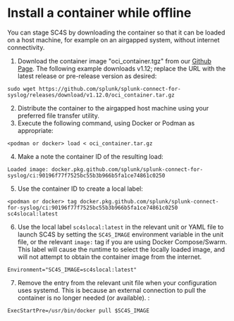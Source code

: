 # Install a container while offline

You can stage SC4S by downloading the container so that it can be loaded on a
host machine, for example on an airgapped system, without internet connectivity.

1. Download the container image "oci_container.tgz" from our [Github Page](https://github.com/splunk/splunk-connect-for-syslog/releases). The following example downloads v1.12; replace the URL with the latest release or pre-release version as desired:

```
sudo wget https://github.com/splunk/splunk-connect-for-syslog/releases/download/v1.12.0/oci_container.tar.gz
```

2. Distribute the container to the airgapped host machine using your preferred file transfer utility.
3. Execute the following command, using Docker or Podman as appropriate:

```
<podman or docker> load < oci_container.tar.gz
```

4. Make a note the container ID of the resulting load:

```
Loaded image: docker.pkg.github.com/splunk/splunk-connect-for-syslog/ci:90196f77f7525bc55b3b966b5fa1ce74861c0250
```

5. Use the container ID to create a local label:
```
<podman or docker> tag docker.pkg.github.com/splunk/splunk-connect-for-syslog/ci:90196f77f7525bc55b3b966b5fa1ce74861c0250 sc4slocal:latest
```

6. Use the local label `sc4slocal:latest` in the relevant unit or YAML file to launch SC4S by setting the `SC4S_IMAGE` environment variable in the unit file, or the relevant `image:` tag if you are using Docker Compose/Swarm. This label will cause the runtime to select the locally loaded image, and will not attempt to obtain the container image from the internet.

```
Environment="SC4S_IMAGE=sc4slocal:latest"
```
7. Remove the entry from the relevant unit file when your configuration uses systemd. This is because an external connection to pull the container is no longer needed (or available).
:
```
ExecStartPre=/usr/bin/docker pull $SC4S_IMAGE
```
